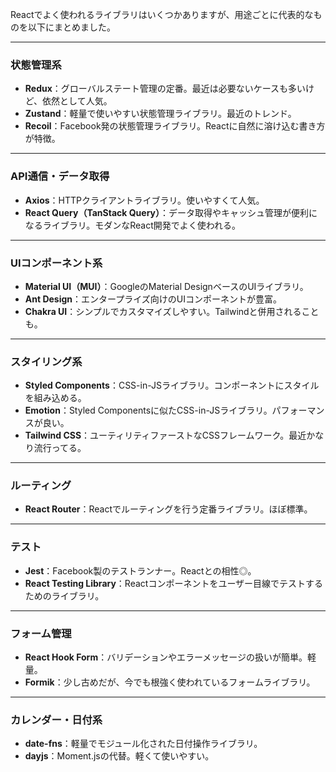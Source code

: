Reactでよく使われるライブラリはいくつかありますが、用途ごとに代表的なものを以下にまとめました。

---

### 状態管理系
- **Redux**：グローバルステート管理の定番。最近は必要ないケースも多いけど、依然として人気。
- **Zustand**：軽量で使いやすい状態管理ライブラリ。最近のトレンド。
- **Recoil**：Facebook発の状態管理ライブラリ。Reactに自然に溶け込む書き方が特徴。

---

### API通信・データ取得
- **Axios**：HTTPクライアントライブラリ。使いやすくて人気。
- **React Query（TanStack Query）**：データ取得やキャッシュ管理が便利になるライブラリ。モダンなReact開発でよく使われる。

---

### UIコンポーネント系
- **Material UI（MUI）**：GoogleのMaterial DesignベースのUIライブラリ。
- **Ant Design**：エンタープライズ向けのUIコンポーネントが豊富。
- **Chakra UI**：シンプルでカスタマイズしやすい。Tailwindと併用されることも。

---

### スタイリング系
- **Styled Components**：CSS-in-JSライブラリ。コンポーネントにスタイルを組み込める。
- **Emotion**：Styled Componentsに似たCSS-in-JSライブラリ。パフォーマンスが良い。
- **Tailwind CSS**：ユーティリティファーストなCSSフレームワーク。最近かなり流行ってる。

---

### ルーティング
- **React Router**：Reactでルーティングを行う定番ライブラリ。ほぼ標準。

---

### テスト
- **Jest**：Facebook製のテストランナー。Reactとの相性◎。
- **React Testing Library**：Reactコンポーネントをユーザー目線でテストするためのライブラリ。

---

### フォーム管理
- **React Hook Form**：バリデーションやエラーメッセージの扱いが簡単。軽量。
- **Formik**：少し古めだが、今でも根強く使われているフォームライブラリ。

---

### カレンダー・日付系
- **date-fns**：軽量でモジュール化された日付操作ライブラリ。
- **dayjs**：Moment.jsの代替。軽くて使いやすい。

